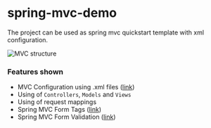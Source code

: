 # spring-mvc-demo
The project can be used as spring mvc quickstart template with xml configuration.

![MVC structure](https://i.imgur.com/7xxH0hL.png)

### Features shown
* MVC Configuration using .xml files ([link](https://github.com/Evgenen96/spring-mvc-demo/blob/master/src/main/webapp/WEB-INF/applicationContext.xml))
* Using of `Controllers`, `Models` and `Views`
* Using of request mappings
* Spring MVC Form Tags ([link](https://github.com/Evgenen96/spring-mvc-demo/blob/master/src/main/webapp/WEB-INF/view/customer-form.jsp#L20))
* Spring MVC Form Validation ([link](https://github.com/Evgenen96/spring-mvc-demo/blob/master/src/main/java/ru/cofeok/springdemo/mvc/Customer.java#L11))


